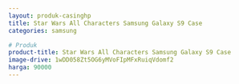 ```yaml
---
layout: produk-casinghp
title: Star Wars All Characters Samsung Galaxy S9 Case
categories: samsung

# Produk
product-title: Star Wars All Characters Samsung Galaxy S9 Case
image-drive: 1wDD058Zt5OG6yMVoFIpMFxRuiqVdomf2
harga: 90000
---
```

